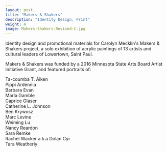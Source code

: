 ```yaml
---
layout: post
title: "Makers & Shakers"
description: "Identity Design, Print"
weight: 4
image: Makers-Shakers-Revised-C.jpg
---
```

Identity design and promotional materials for Carolyn Mecklin's Makers & Shakers project, a solo exhibition of acrylic paintings of 13 artists and cultural leaders of Lowertown, Saint Paul. 

Makers & Shakers was funded by a 2016 Minnesota State Arts Board Artist Initiative Grant, and featured portraits of: 

Ta-coumba T. Aiken  
Pippi Ardennia  
Barbara Evan   
Marla Gamble   
Caprice Glaser  
Catherine L. Johnson  
Ben Krywosz  
Marc Levine  
Weiming Lu  
Nancy Reardon  
Sara Remke  
Rachel Wacker a.k.a Dolan Cyr  
Tara Weatherly

